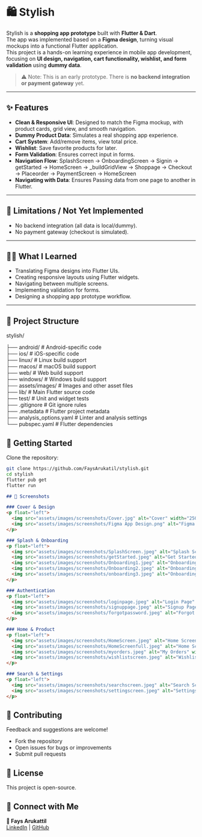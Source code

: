 # 🛍️ Stylish

Stylish is a **shopping app prototype** built with **Flutter & Dart**.  
The app was implemented based on a **Figma design**, turning visual mockups into a functional Flutter application.  
This project is a hands-on learning experience in mobile app development, focusing on **UI design, navigation, cart functionality, wishlist, and form validation** using **dummy data**.  

> ⚠️ Note: This is an early prototype. There is **no backend integration or payment gateway** yet.

---

## ✨ Features

- **Clean & Responsive UI**: Designed to match the Figma mockup, with product cards, grid view, and smooth navigation.  
- **Dummy Product Data**: Simulates a real shopping app experience.  
- **Cart System**: Add/remove items, view total price.  
- **Wishlist**: Save favorite products for later.  
- **Form Validation**: Ensures correct input in forms.  
- **Navigation Flow**: SplashScreen → OnboardingScreen → Signin → getStarted → HomeScreen → _buildGridView → Shoppage → Checkout → Placeorder → PaymentScreen → HomeScreen
-  **Navigating with Data**: Ensures Passing data from one page to another in Flutter.  


---

## 🚫 Limitations / Not Yet Implemented

- No backend integration (all data is local/dummy).  
- No payment gateway (checkout is simulated).  

---

## 🧑‍💻 What I Learned

- Translating Figma designs into Flutter UIs.  
- Creating responsive layouts using Flutter widgets.  
- Navigating between multiple screens.  
- Implementing validation for forms.  
- Designing a shopping app prototype workflow.  

---

## 📂 Project Structure
stylish/

├── android/              # Android-specific code  
├── ios/                  # iOS-specific code  
├── linux/                # Linux build support  
├── macos/                # macOS build support  
├── web/                  # Web build support  
├── windows/              # Windows build support  
├── assets/images/        # Images and other asset files  
├── lib/                  # Main Flutter source code  
├── test/                 # Unit and widget tests  
├── .gitignore            # Git ignore rules  
├── .metadata             # Flutter project metadata  
├── analysis_options.yaml # Linter and analysis settings  
└── pubspec.yaml          # Flutter dependencies  

 
 ## 🚀 Getting Started

Clone the repository:
```bash
git clone https://github.com/FaysArukatil/stylish.git
cd stylish
flutter pub get
flutter run
```
```markdown
## 📸 Screenshots

### Cover & Design
<p float="left">
  <img src="assets/images/screenshots/Cover.jpg" alt="Cover" width="250"/>
  <img src="assets/images/screenshots/Figma App Design.png" alt="Figma Design" width="250"/>
</p>

### Splash & Onboarding
<p float="left">
  <img src="assets/images/screenshots/SplashScreen.jpeg" alt="Splash Screen" width="250"/>
  <img src="assets/images/screenshots/getStarted.jpeg" alt="Get Started" width="250"/>
  <img src="assets/images/screenshots/Onboarding1.jpeg" alt="Onboarding 1" width="250"/>
  <img src="assets/images/screenshots/Onboarding2.jpeg" alt="Onboarding 2" width="250"/>
  <img src="assets/images/screenshots/onboarding3.jpeg" alt="Onboarding 3" width="250"/>
</p>

### Authentication
<p float="left">
  <img src="assets/images/screenshots/loginpage.jpeg" alt="Login Page" width="250"/>
  <img src="assets/images/screenshots/signuppage.jpeg" alt="Signup Page" width="250"/>
  <img src="assets/images/screenshots/forgotpassword.jpeg" alt="Forgot Password" width="250"/>
</p>

### Home & Product
<p float="left">
  <img src="assets/images/screenshots/HomeScreen.jpeg" alt="Home Screen" width="250"/>
  <img src="assets/images/screenshots/HomeScreenfull.jpeg" alt="Home Screen Full" width="250"/>
  <img src="assets/images/screenshots/myorders.jpeg" alt="My Orders" width="250"/>
  <img src="assets/images/screenshots/wishlistscreen.jpeg" alt="Wishlist Screen" width="250"/>
</p>

### Search & Settings
<p float="left">
  <img src="assets/images/screenshots/searchscreen.jpeg" alt="Search Screen" width="250"/>
  <img src="assets/images/screenshots/settingscreen.jpeg" alt="Settings Screen" width="250"/>
</p>
```

## 🤝 Contributing

Feedback and suggestions are welcome!  

- Fork the repository  
- Open issues for bugs or improvements  
- Submit pull requests



## 📜 License

This project is open-source.


## 🔗 Connect with Me

**👤 Fays Arukattil**  
[LinkedIn](https://www.linkedin.com/in/faysarukattil) | [GitHub](https://github.com/FaysArukattil)



